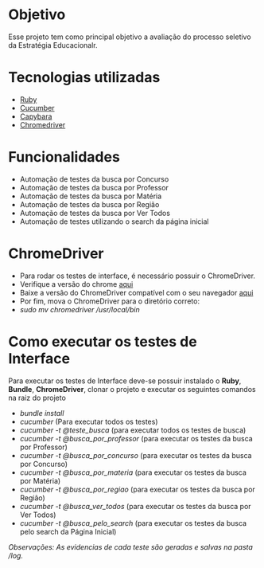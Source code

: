 # Objetivo
Esse projeto tem como principal objetivo a avaliação do processo seletivo da Estratégia Educacionalr.

# Tecnologias utilizadas
- [Ruby](https://www.ruby-lang.org/pt/)
- [Cucumber](https://cucumber.io/)
- [Capybara](https://www.rubydoc.info/github/jnicklas/capybara)
- [Chromedriver](https://chromedriver.chromium.org/downloads)


# Funcionalidades
- Automação de testes da busca por Concurso
- Automação de testes da busca por Professor
- Automação de testes da busca por Matéria
- Automação de testes da busca por Região
- Automação de testes da busca por Ver Todos
- Automação de testes utilizando o search da página inicial

# ChromeDriver
- Para rodar os testes de interface, é necessário possuir o ChromeDriver.
- Verifique a versão do chrome [aqui](https://chromedriver.storage.googleapis.com/LATEST_RELEASE)
- Baixe a versão do ChromeDriver compatível com o seu navegador [aqui](https://chromedriver.storage.googleapis.com/index.html)
- Por fim, mova o ChromeDriver para o diretório correto:
- *sudo mv chromedriver /usr/local/bin* 

# Como executar os testes de Interface

Para executar os testes de Interface deve-se possuir instalado o **Ruby**, **Bundle**, **ChromeDriver**, clonar o projeto e executar os seguintes comandos na raiz do projeto
- *bundle install*
- *cucumber* (Para executar todos os testes)
- *cucumber -t @teste_busca* (para executar todos os testes de busca)
- *cucumber -t @busca_por_professor* (para executar os testes da busca por Professor)
- *cucumber -t @busca_por_concurso* (para executar os testes da busca por Concurso)
- *cucumber -t @busca_por_materia* (para executar os testes da busca por Matéria)
- *cucumber -t @busca_por_regiao* (para executar os testes da busca por Região)
- *cucumber -t @busca_ver_todos* (para executar os testes da busca por Ver Todos)
- *cucumber -t @busca_pelo_search* (para executar os testes da busca pelo search da Página Inicial)

*Observações: As evidencias de cada teste são geradas e salvas na pasta */log*.*

